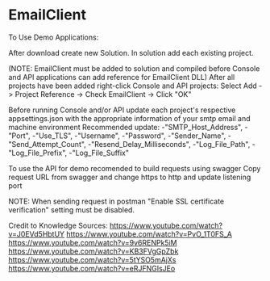 # EmailClient

To Use Demo Applications:

After download create new Solution.
In solution add each existing project.

(NOTE: EmailClient must be added to solution and compiled before Console and API applications can add reference for EmailClient DLL)
After all projects have been added right-click Console and API projects: 
    Select Add -> Project Reference -> Check EmailClient -> Click "OK"
    
Before running Console and/or API update each project's respective appsettings.json with the appropriate information of your smtp email and machine environment
      Recommended update:
               -"SMTP_Host_Address",
               -"Port",
               -"Use_TLS",
               -"Username",
               -"Password",
               -"Sender_Name",
               -"Send_Attempt_Count",
               -"Resend_Delay_Milliseconds",
               -"Log_File_Path",
               -"Log_File_Prefix",
               -"Log_File_Suffix"
               
To use the API for demo recomended to build requests using swagger
Copy request URL from swagger and change https to http and update listening port

NOTE: When sending request in postman "Enable SSL certificate verification" setting must be disabled.


Credit to Knowledge Sources:
    https://www.youtube.com/watch?v=J0EVd5HbtUY
    https://www.youtube.com/watch?v=PvO_1T0FS_A
    https://www.youtube.com/watch?v=9v6RENPk5iM
    https://www.youtube.com/watch?v=KB3FVgGpZbk
    https://www.youtube.com/watch?v=5tYSO5mAjXs
    https://www.youtube.com/watch?v=eRJFNGIsJEo
